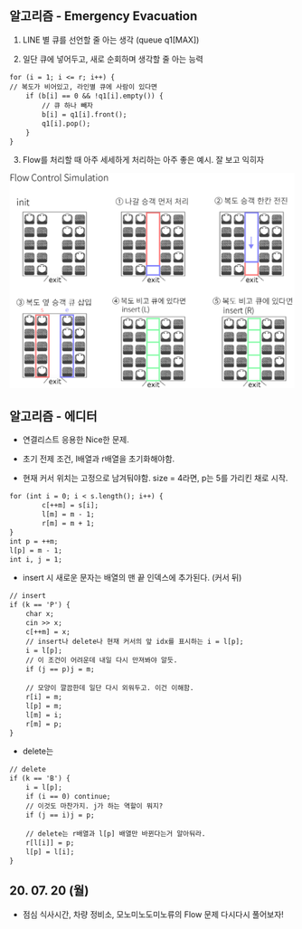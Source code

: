 ## 알고리즘 - Emergency Evacuation

 1. LINE 별 큐를 선언할 줄 아는 생각 (queue<int> q1[MAX])

 2. 일단 큐에 넣어두고, 새로 순회하며 생각할 줄 아는 능력

```
for (i = 1; i <= r; i++) { 
// 복도가 비어있고, 라인별 큐에 사람이 있다면
	if (b[i] == 0 && !q1[i].empty()) {
		// 큐 하나 빼자
		b[i] = q1[i].front();
		q1[i].pop();
	}
}
```

 3. Flow를 처리할 때 아주 세세하게 처리하는 아주 좋은 예시. 잘 보고 익히자
 
 ![Alt text](./img/img_200720.png)

 ## 알고리즘 - 에디터

  - 연결리스트 응용한 Nice한 문제.

  - 초기 전제 조건, l배열과 r배열을 초기화해야함.
  - 현재 커서 위치는 고정으로 남겨둬야함. size = 4라면, p는 5를 가리킨 채로 시작.

```
for (int i = 0; i < s.length(); i++) {
        c[++m] = s[i];
        l[m] = m - 1;
        r[m] = m + 1;
}
int p = ++m;
l[p] = m - 1;
int i, j = 1;
```


 - insert 시 새로운 문자는 배열의 맨 끝 인덱스에 추가된다. (커서 뒤)
```
// insert
if (k == 'P') {
    char x;
    cin >> x;
    c[++m] = x;
	// insert나 delete나 현재 커서의 앞 idx를 표시하는 i = l[p];
    i = l[p];
	// 이 조건이 어려운데 내일 다시 만져봐야 알듯.
    if (j == p)j = m;

	// 모양이 깔끔한데 일단 다시 외워두고. 이건 이해함.
    r[i] = m;
    l[p] = m;
    l[m] = i;
    r[m] = p;
}
```
 - delete는 
```
// delete
if (k == 'B') {
    i = l[p];
    if (i == 0) continue;
	// 이것도 마찬가지. j가 하는 역할이 뭐지?
    if (j == i)j = p;

	// delete는 r배열과 l[p] 배열만 바뀐다는거 알아둬라.
    r[l[i]] = p;
    l[p] = l[i];
}
```

## 20. 07. 20 (월)

 - 점심 식사시간, 차량 정비소, 모노미노도미노류의 Flow 문제 다시다시 풀어보자!